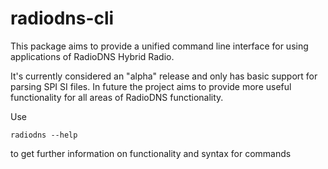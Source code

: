 # radiodns-cli

This package aims to provide a unified command line interface for using
applications of RadioDNS Hybrid Radio.

It's currently considered an "alpha" release and only has basic support for
parsing SPI SI files. In future the project aims to provide more useful
functionality for all areas of RadioDNS functionality.

Use
```
radiodns --help
```
to get further information on functionality and syntax for commands
